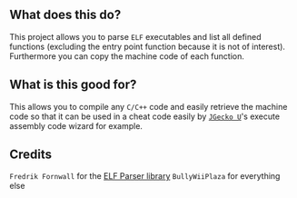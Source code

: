 ## What does this do?
This project allows you to parse `ELF` executables and list all defined functions (excluding the entry point function because it is not of interest). Furthermore you can copy the machine code of each function.

## What is this good for?
This allows you to compile any `C/C++` code and easily retrieve the machine code so that it can be used in a cheat code easily by [`JGecko U`](https://github.com/BullyWiiPlaza/JGeckoU)'s execute assembly code wizard for example.

## Credits  
`Fredrik Fornwall` for the [ELF Parser library](https://github.com/fornwall/jelf)
`BullyWiiPlaza` for everything else